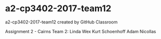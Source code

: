 # a2-cp3402-2017-team12
a2-cp3402-2017-team12 created by GitHub Classroom

Assignment 2 - Cairns Team 2:
Linda Wex
Kurt Schoenhoff
Adam Nicollas
